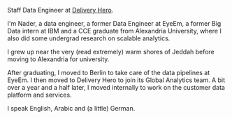 <p class="about__head">
    Staff Data Engineer at <a href="https://deliveryhero.com" target="_blank">Delivery Hero</a>.
</p>

I'm Nader, a data engineer, a former Data Engineer at EyeEm, a former Big Data intern at IBM and a CCE graduate from Alexandria University, where I also did some undergrad research on scalable analytics.

I grew up near the very (read extremely) warm shores of Jeddah before moving to Alexandria for university.

After graduating, I moved to Berlin to take care of the data pipelines at EyeEm.
I then moved to Delivery Hero to join its Global Analytics team. A bit over a year and a half later, I moved internally to work on the customer data platform and services.

I speak English, Arabic and (a little) German.